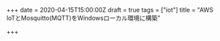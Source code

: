 +++
date = 2020-04-15T15:00:00Z
draft = true
tags = ["iot"]
title = "AWS IoTとMosquitto(MQTT)をWindowsローカル環境に構築"

+++
